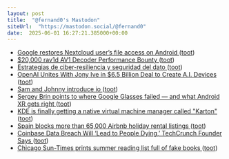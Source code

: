 ```yaml
---
layout: post
title:  "@fernand0's Mastodon"
siteUrl:  "https://mastodon.social/@fernand0"
date:  2025-06-01 16:27:21.385000+00:00
---
```

*  [Google restores Nextcloud user’s file access on Android ](https://arstechnica.com/gadgets/2025/05/nextcloud-accuses-google-of-big-tech-gatekeeping-over-android-app-permissions) ([toot](https://mastodon.social/@fernand0/114609044935473259))
*  [$20,000 rav1d AV1 Decoder Performance Bounty ](https://www.memorysafety.org/blog/rav1d-perf-bounty) ([toot](https://mastodon.social/@fernand0/114608759996185198))
*  [Estrategias de ciber-resiliencia y seguridad del dato ](https://www.apd.es/jornada-estrategias-de-ciber-resiliencia-y-seguridad-del-dato-zaragoza) ([toot](https://mastodon.social/@fernand0/114608476416569402))
*  [OpenAI Unites With Jony Ive in $6.5 Billion Deal to Create A.I. Devices ](https://www.nytimes.com/2025/05/21/technology/openai-jony-ive-deal.htm) ([toot](https://mastodon.social/@fernand0/114608382069835639))
*  [Sam and Johnny introduce io   ](https://openai.com/sam-and-jony/) ([toot](https://mastodon.social/@fernand0/114608177259086719))
*  [Sergey Brin points to where Google Glasses failed — and what Android XR gets right ](https://www.cnbc.com/2025/05/21/sergey-brin-google-glass-android-xr.htm) ([toot](https://mastodon.social/@fernand0/114607844645798096))
*  [KDE is finally getting a native virtual machine manager called "Karton" ](https://www.neowin.net/news/kde-is-finally-getting-a-native-virtual-machine-manager-called-karton) ([toot](https://mastodon.social/@fernand0/114607585860517006))
*  [Spain blocks more than 65,000 Airbnb holiday rental listings   ](https://www.reuters.com/world/europe/spains-consumer-rights-ministry-blocks-more-than-65000-airbnb-listings-holiday-2025-05-19/) ([toot](https://mastodon.social/@fernand0/114607355517428978))
*  [Coinbase Data Breach Will ‘Lead to People Dying,’ TechCrunch Founder Says ](https://decrypt.co/321076/coinbase-data-breach-will-lead-to-people-dying-techcrunch-founder-say) ([toot](https://mastodon.social/@fernand0/114607077908961596))
*  [Chicago Sun-Times prints summer reading list full of fake books ](https://arstechnica.com/ai/2025/05/chicago-sun-times-prints-summer-reading-list-full-of-fake-books) ([toot](https://mastodon.social/@fernand0/114605543430398295))
